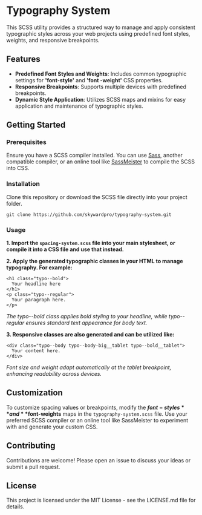 # Typography System

This SCSS utility provides a structured way to manage and apply consistent typographic styles across your web projects using predefined font styles, weights, and responsive breakpoints.

## Features

- **Predefined Font Styles and Weights**:  Includes common typographic settings for **'font-style'** and **'font -weight'** CSS properties.
- **Responsive Breakpoints**: Supports multiple devices with predefined breakpoints.
- **Dynamic Style Application**: Utilizes SCSS maps and mixins for easy application and maintenance of typographic styles.

## Getting Started

### Prerequisites

Ensure you have a SCSS compiler installed. You can use [Sass](https://sass-lang.com/install), another compatible compiler, or an online tool like [SassMeister](https://www.sassmeister.com/) to compile the SCSS into CSS.

### Installation

Clone this repository or download the SCSS file directly into your project folder.

```git clone https://github.com/skywardpro/typography-system.git```

### Usage

**1. Import the `spacing-system.scss` file into your main stylesheet, or compile it into a CSS file and use that instead.**


**2. Apply the generated typographic classes in your HTML to manage typography. For example:**

```
<h1 class="typo--bold">
  Your headline here
</h1>
<p class="typo--regular">
  Your paragraph here.
</p>

```
_The typo--bold class applies bold styling to your headline, while typo--regular ensures standard text appearance for body text._


**3. Responsive classes are also generated and can be utilized like:**

```
<div class="typo--body typo--body-big__tablet typo--bold__tablet">
  Your content here.
</div>
```
_Font size and weight adapt automatically at the tablet breakpoint, enhancing readability across devices._


## Customization

To customize spacing values or breakpoints, modify the **$font-styles** and **$font-weights** maps in the `typography-system.scss` file. Use your preferred SCSS compiler or an online tool like SassMeister to experiment with and generate your custom CSS.

## Contributing

Contributions are welcome! Please open an issue to discuss your ideas or submit a pull request.

## License

This project is licensed under the MIT License - see the LICENSE.md file for details.